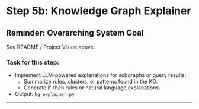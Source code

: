 <!-- kg_explainer.md -->

# Step 5b: Knowledge Graph Explainer

## Reminder: Overarching System Goal
See README / Project Vision above.

### Task for this step:
- Implement LLM-powered explanations for subgraphs or query results:
    - Summarize rules, clusters, or patterns found in the KG.
    - Generate if-then rules or natural language explanations.
- Output: `kg_explainer.py`

---
